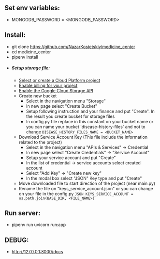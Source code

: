 ## Set env variables:
   * MONGODB_PASSWORD = <MONGODB_PASSWORD>

## Install:
   * git clone https://github.com/NazarKostetskiy/medicine_center
   * cd medicine_center
   * pipenv install
   * ##### Setup storage file:
        * <a href="https://console.cloud.google.com/cloud-resource-manager">Select or create a Cloud Platform project</a>
        * <a href="https://cloud.google.com/billing/docs/how-to/modify-project#enable_billing_for_a_project">Enable billing for your project</a>
        * <a href="https://cloud.google.com/storage">Enable the Google Cloud Storage API</a>
        * Create new bucket
            * Select in the navigation menu "Storage"
            * In new page select "Create Bucket" 
            * Setup following instruction and your finance and put "Create". In the result you create bucket for storage files
            * In config.py file replace in this constant on your bucket name or you can name your bucket 'disease-history-files' and not to change
            ```DISEASE_HISTORY_FILES_NAME = <BUCKET_NAME>```
        * Download Service Account Key (This file include the information related to the project)
            * Select in the navigation menu "APIs & Services" -> Credential
            * In new page select "Create Credentials" -> "Service Account"
            * Setup your service account and put "Create"
            * In the list of credential -> service accounts select created account
            * Select "Add Key" -> "Create new key"
            * In the modal box select "JSON" Key type and put "Create"
        * Move downloaded file to start direction of the project (near main.py)
        * Rename the file on "keys_service_account.json" or you can change on your file in the config.py
        ```JSON_KEYS_SERVICE_ACCOUNT = os.path.join(BASE_DIR, <FILE_NAME>)```
            
## Run server:
   * pipenv run uvicorn run:app
## DEBUG:
   * http://127.0.0.1:8000/docs